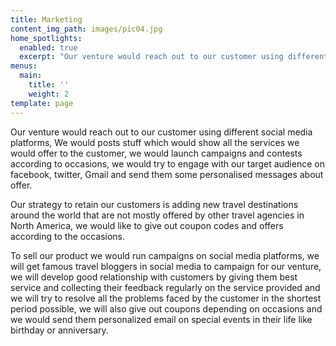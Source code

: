 ```yaml
---
title: Marketing
content_img_path: images/pic04.jpg
home_spotlights:
  enabled: true
  excerpt: "Our venture would reach out to our customer using different social media platforms, We would\rposts stuff which would show all the services we would offer to the customer, we would launch\rcampaigns and contests according to occasions, we would try to engage with our target audience \ron facebook , twitter, Gmail and send them some personalised messages about offer"
menus:
  main:
    title: ''
    weight: 2
template: page
---
```

Our venture would reach out to our customer using different social media platforms, We wouldposts stuff which would show all the services we would offer to the customer, we would launchcampaigns and contests according to occasions, we would try to engage with our target audienceon facebook, twitter, Gmail and send them some personalised messages about offer.

Our strategy to retain our customers is adding new travel destinations around the world that arenot mostly offered by other travel agencies in North America, we would like to give out couponcodes and offers according to the occasions.

To sell our product we would run campaigns on social media platforms, we will get famoustravel bloggers in social media to campaign for our venture, we will develop good relationshipwith customers by giving them best service and collecting their feedback regularly on the serviceprovided and we will try to resolve all the problems faced by the customer in the shortest periodpossible, we will also give out coupons depending on occasions and we would send them personalized email on special events in their life like birthday or anniversary.
